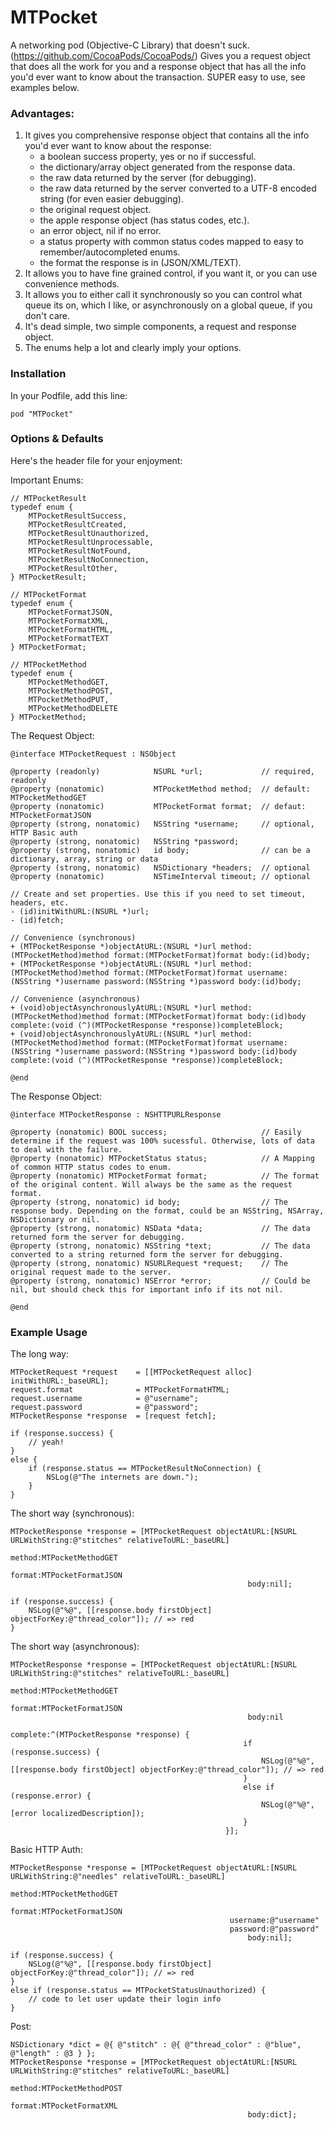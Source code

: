 MTPocket
========

A networking pod (Objective-C Library) that doesn't suck. (https://github.com/CocoaPods/CocoaPods/)
Gives you a request object that does all the work for you and a response object that has all the info you'd ever want to know about the transaction.
SUPER easy to use, see examples below.

### Advantages:

1. It gives you comprehensive response object that contains all the info you'd ever want to know about the response:
	- a boolean success property, yes or no if successful.
	- the dictionary/array object generated from the response data.
	- the raw data returned by the server (for debugging).
	- the raw data returned by the server converted to a UTF-8 encoded string (for even easier debugging).
	- the original request object.
	- the apple response object (has status codes, etc.).
	- an error object, nil if no error.
	- a status property with common status codes mapped to easy to remember/autocompleted enums.
	- the format the response is in (JSON/XML/TEXT).
2. It allows you to have fine grained control, if you want it, or you can use convenience methods.
3. It allows you to either call it synchronously so you can control what queue its on, which I like, or asynchronously on a global queue, if you don't care.
4. It's dead simple, two simple components, a request and response object.
5. The enums help a lot and clearly imply your options.


### Installation

In your Podfile, add this line:

    pod "MTPocket"
  

### Options & Defaults

Here's the header file for your enjoyment:

Important Enums:

	// MTPocketResult
	typedef enum {
	  	MTPocketResultSuccess,
		MTPocketResultCreated,
	  	MTPocketResultUnauthorized,
	  	MTPocketResultUnprocessable,
		MTPocketResultNotFound,
		MTPocketResultNoConnection,
		MTPocketResultOther,
	} MTPocketResult;
	
	// MTPocketFormat
	typedef enum {
		MTPocketFormatJSON,
		MTPocketFormatXML,
		MTPocketFormatHTML,
		MTPocketFormatTEXT
	} MTPocketFormat;
	
	// MTPocketMethod
	typedef enum {
		MTPocketMethodGET,
		MTPocketMethodPOST,
		MTPocketMethodPUT,
		MTPocketMethodDELETE
	} MTPocketMethod;

The Request Object:	
	
	@interface MTPocketRequest : NSObject
	
	@property (readonly)			NSURL *url;				// required, readonly
	@property (nonatomic)			MTPocketMethod method;	// default: MTPocketMethodGET
	@property (nonatomic)			MTPocketFormat format;	// defaut: MTPocketFormatJSON
	@property (strong, nonatomic)	NSString *username;		// optional, HTTP Basic auth
	@property (strong, nonatomic)	NSString *password;
	@property (strong, nonatomic)	id body;				// can be a dictionary, array, string or data
	@property (strong, nonatomic)	NSDictionary *headers;	// optional
	@property (nonatomic)			NSTimeInterval timeout;	// optional
	
	// Create and set properties. Use this if you need to set timeout, headers, etc.
	- (id)initWithURL:(NSURL *)url;
	- (id)fetch;
	
	// Convenience (synchronous) 
	+ (MTPocketResponse *)objectAtURL:(NSURL *)url method:(MTPocketMethod)method format:(MTPocketFormat)format body:(id)body;
	+ (MTPocketResponse *)objectAtURL:(NSURL *)url method:(MTPocketMethod)method format:(MTPocketFormat)format username:(NSString *)username password:(NSString *)password body:(id)body;
	
	// Convenience (asynchronous)
	+ (void)objectAsynchronouslyAtURL:(NSURL *)url method:(MTPocketMethod)method format:(MTPocketFormat)format body:(id)body complete:(void (^)(MTPocketResponse *response))completeBlock;
	+ (void)objectAsynchronouslyAtURL:(NSURL *)url method:(MTPocketMethod)method format:(MTPocketFormat)format username:(NSString *)username password:(NSString *)password body:(id)body complete:(void (^)(MTPocketResponse *response))completeBlock;
	
	@end

The Response Object:

	@interface MTPocketResponse : NSHTTPURLResponse
	
	@property (nonatomic) BOOL success;						// Easily determine if the request was 100% sucessful. Otherwise, lots of data to deal with the failure.
	@property (nonatomic) MTPocketStatus status;			// A Mapping of common HTTP status codes to enum.
	@property (nonatomic) MTPocketFormat format;			// The format of the original content. Will always be the same as the request format.
	@property (strong, nonatomic) id body;					// The response body. Depending on the format, could be an NSString, NSArray, NSDictionary or nil.
	@property (strong, nonatomic) NSData *data;				// The data returned form the server for debugging.
	@property (strong, nonatomic) NSString *text;			// The data converted to a string returned form the server for debugging.
	@property (strong, nonatomic) NSURLRequest *request;	// The original request made to the server.
	@property (strong, nonatomic) NSError *error;			// Could be nil, but should check this for important info if its not nil.
	
	@end

### Example Usage

The long way:

	MTPocketRequest *request	= [[MTPocketRequest alloc] initWithURL:_baseURL];
	request.format				= MTPocketFormatHTML;
	request.username			= @"username";
	request.password			= @"password";
	MTPocketResponse *response	= [request fetch];
	
	if (response.success) {
		// yeah!
	}
	else {
		if (response.status == MTPocketResultNoConnection) {
			NSLog(@"The internets are down.");
		}
	}

The short way (synchronous):

	MTPocketResponse *response = [MTPocketRequest objectAtURL:[NSURL URLWithString:@"stitches" relativeToURL:_baseURL]
													   method:MTPocketMethodGET
													   format:MTPocketFormatJSON
														 body:nil];
														
	if (response.success) {
		NSLog(@"%@", [[response.body firstObject] objectForKey:@"thread_color"]); // => red
	}

The short way (asynchronous):

	MTPocketResponse *response = [MTPocketRequest objectAtURL:[NSURL URLWithString:@"stitches" relativeToURL:_baseURL]
													   method:MTPocketMethodGET
													   format:MTPocketFormatJSON
														 body:nil
													 complete:^(MTPocketResponse *response) {
														if (response.success) {
															NSLog(@"%@", [[response.body firstObject] objectForKey:@"thread_color"]); // => red
														}
														else if (response.error) {
															NSLog(@"%@", [error localizedDescription]);
														}
													}];

Basic HTTP Auth:

	MTPocketResponse *response = [MTPocketRequest objectAtURL:[NSURL URLWithString:@"needles" relativeToURL:_baseURL]
													   method:MTPocketMethodGET
													   format:MTPocketFormatJSON
													 username:@"username"
													 password:@"password"
														 body:nil];
														
	if (response.success) {
		NSLog(@"%@", [[response.body firstObject] objectForKey:@"thread_color"]); // => red
	}
	else if (response.status == MTPocketStatusUnauthorized) {
		// code to let user update their login info
	}

Post:

	NSDictionary *dict = @{ @"stitch" : @{ @"thread_color" : @"blue", @"length" : @3 } };
	MTPocketResponse *response = [MTPocketRequest objectAtURL:[NSURL URLWithString:@"stitches" relativeToURL:_baseURL]
													   method:MTPocketMethodPOST
													   format:MTPocketFormatXML
														 body:dict];
